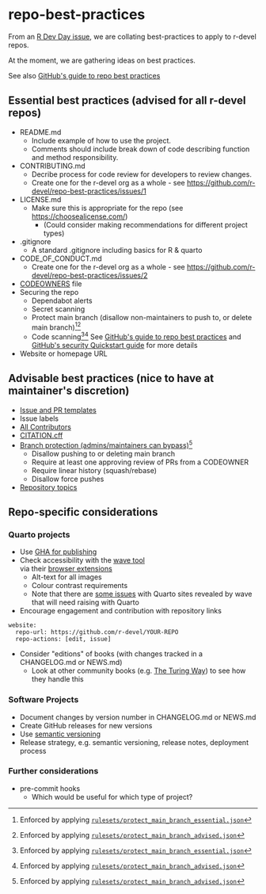 # repo-best-practices

From an [R Dev Day issue](https://github.com/r-devel/r-dev-day/issues/51), we are collating best-practices to apply to r-devel repos.

At the moment, we are gathering ideas on best practices.

See also [GitHub's guide to repo best practices](https://docs.github.com/en/repositories/creating-and-managing-repositories/best-practices-for-repositories)

## Essential best practices (advised for all r-devel repos)

- README.md
    - Include example of how to use the project.
    - Comments should include break down of code describing function and method responsibility.
- CONTRIBUTING.md
    - Decribe process for code review for developers to review changes.
    - Create one for the r-devel org as a whole - see https://github.com/r-devel/repo-best-practices/issues/1
- LICENSE.md
    - Make sure this is appropriate for the repo (see https://choosealicense.com/)
        - (Could consider making recommendations for different project types)
- .gitignore
    -  A standard .gitignore including basics for R & quarto 
- CODE_OF_CONDUCT.md
    - Create one for the r-devel org as a whole - see https://github.com/r-devel/repo-best-practices/issues/2
- [CODEOWNERS](https://docs.github.com/en/repositories/managing-your-repositorys-settings-and-features/customizing-your-repository/about-code-owners) file
- Securing the repo
    - Dependabot alerts
    - Secret scanning
    - Protect main branch (disallow non-maintainers to push to, or delete main branch)[^1][^2]
    - Code scanning[^1][^2]
    See [GitHub's guide to repo best practices](https://docs.github.com/en/repositories/creating-and-managing-repositories/best-practices-for-repositories) and [GitHub's security Quickstart guide](https://docs.github.com/en/code-security/getting-started/quickstart-for-securing-your-repository) for more details
- Website or homepage URL

[^1]: Enforced by applying [`rulesets/protect_main_branch_essential.json`](rulesets/protect_main_branch_essential.json)
[^2]: Enforced by applying [`rulesets/protect_main_branch_advised.json`](rulesets/protect_main_branch_advised.json)

## Advisable best practices (nice to have at maintainer's discretion)

- [Issue and PR templates](https://docs.github.com/en/communities/using-templates-to-encourage-useful-issues-and-pull-requests/about-issue-and-pull-request-templates)
- Issue labels
- [All Contributors](https://allcontributors.org/)
- [CITATION.cff](https://citation-file-format.github.io/)
- [Branch protection (admins/maintainers can bypass)](https://docs.github.com/en/repositories/configuring-branches-and-merges-in-your-repository/managing-protected-branches/about-protected-branches)[^2]
    - Disallow pushing to or deleting main branch
    - Require at least one approving review of PRs from a CODEOWNER
    - Require linear history (squash/rebase)
    - Disallow force pushes
- [Repository topics](https://docs.github.com/en/repositories/managing-your-repositorys-settings-and-features/customizing-your-repository/classifying-your-repository-with-topics) 

## Repo-specific considerations

### Quarto projects

- Use [GHA for publishing](https://quarto.org/docs/publishing/github-pages.html#github-action)
- Check accessibility with the [wave tool](https://wave.webaim.org/)  
    via their [browser extensions](https://wave.webaim.org/extension/)
    - Alt-text for all images
    - Colour contrast requirements
    - Note that there are [some issues](https://github.com/quarto-dev/quarto-cli/issues?q=is%3Aissue%20state%3Aopen%20label%3Aaccessibility) with Quarto sites revealed by wave that will need raising with Quarto
- Encourage engagement and contribution with repository links
```
website:
  repo-url: https://github.com/r-devel/YOUR-REPO
  repo-actions: [edit, issue]
```
- Consider "editions" of books (with changes tracked in a CHANGELOG.md or NEWS.md)
    - Look at other community books (e.g. [The Turing Way](https://book.the-turing-way.org/)) to see how they handle this

### Software Projects

- Document changes by version number in CHANGELOG.md or NEWS.md
- Create GitHub releases for new versions
- Use [semantic versioning](https://semver.org/)
- Release strategy, e.g. semantic versioning, release notes, deployment process

### Further considerations
- pre-commit hooks
    - Which would be useful for which type of project?



